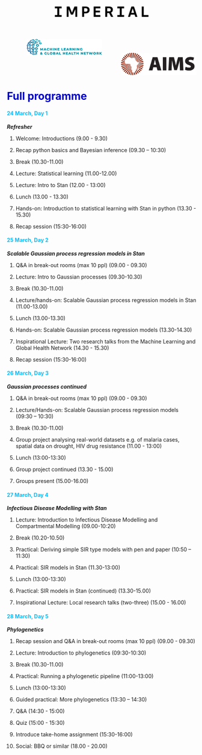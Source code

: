 ---
---

<style>
  h1 {
      color: rgb(0, 0, 205)
  }
  h4 {
      color: rgb(0, 191, 255)
  }
</style>

<center>
<img src="../resources/imperial.png" width="250" style="display:inline-block;margin:5px;"/>
<img src="../resources/mlgh.png" width="200" hspace="50" style="display:inline-block;margin:50px;"/>
<img src="../resources/ammi.png" width="200" style="display:inline-block;margin:-3px"/>
</center>

# Full programme

#### 24 March, Day 1
***Refresher***
1. Welcome: Introductions (9.00 - 9.30)

2. Recap python basics and Bayesian inference (09.30 – 10:30)

3. Break (10.30-11.00)

4. Lecture: Statistical learning (11.00-12.00)

5. Lecture: Intro to Stan  (12.00 - 13:00)

6. Lunch (13.00 - 13.30)

7. Hands-on: Introduction to statistical learning with Stan in python (13.30 - 15.30)

8. Recap session (15:30-16:00)

#### 25 March, Day 2
***Scalable Gaussian process regression models in Stan***
1. Q&A in break-out rooms (max 10 ppl) (09.00 - 09.30)

2. Lecture: Intro to Gaussian processes (09.30-10.30)

3. Break (10.30-11.00)

4. Lecture/hands-on: Scalable Gaussian process regression models in Stan (11.00-13.00)

5. Lunch (13.00-13.30)

6. Hands-on: Scalable Gaussian process regression models (13.30-14.30)

8. Inspirational Lecture: Two research talks from the Machine Learning and Global Health Network (14.30 - 15.30)

9. Recap session (15:30-16:00)

#### 26 March, Day 3
***Gaussian processes continued***
1. Q&A in break-out rooms (max 10 ppl) (09.00 - 09.30)

2. Lecture/Hands-on: Scalable Gaussian process regression models (09:30 – 10:30)

3. Break (10.30-11.00)

4. Group project analysing real-world datasets e.g. of malaria cases, spatial data on drought, HIV drug resistance (11.00 - 13:00)

5. Lunch (13:00-13:30)

6. Group project continued (13.30 - 15.00)

7. Groups present (15.00-16.00)

#### 27 March, Day 4
***Infectious Disease Modelling with Stan***
1. Lecture: Introduction to Infectious Disease Modelling and Compartmental Modelling (09.00-10:20)

2. Break (10.20-10.50)

3. Practical: Deriving simple SIR type models with pen and paper (10:50 – 11:30)

4. Practical: SIR models in Stan (11.30-13:00)

5. Lunch (13:00-13:30)

7. Practical: SIR models in Stan (continued) (13.30-15.00)

6. Inspirational Lecture: Local research talks (two-three) (15.00 - 16.00)

#### 28 March, Day 5
***Phylogenetics***
1. Recap session and Q&A in break-out rooms (max 10 ppl) (09.00 - 09.30)

2. Lecture: Introduction to phylogenetics (09:30-10:30)

3. Break (10.30-11.00)

4. Practical: Running a phylogenetic pipeline (11:00-13:00)

5. Lunch (13:00-13:30)

6. Guided practical: More phylogenetics (13:30 – 14:30)

7. Q&A (14:30 - 15:00)

8. Quiz (15:00 - 15:30)

9. Introduce take-home assignment (15:30-16:00)

10. Social: BBQ or similar (18.00 - 20.00)
